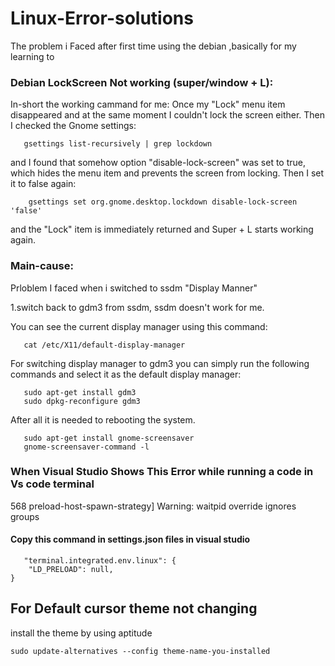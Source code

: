 # Linux-Error-solutions
The problem i Faced after first time using the debian ,basically for my learning to 


<h3>Debian LockScreen Not working (super/window + L):</h3>

In-short the working cammand for me:
Once my "Lock" menu item disappeared and at the same moment I couldn't lock the screen either. Then I checked the Gnome settings:
                                                     
       gsettings list-recursively | grep lockdown

and I found that somehow option "disable-lock-screen" was set to true, which hides the menu item and prevents the screen from locking. Then I set it to false again:

        gsettings set org.gnome.desktop.lockdown disable-lock-screen 'false'

and the "Lock" item is immediately returned and Super + L starts working again.

<h3>Main-cause:</h3>
Prloblem I faced when i switched to ssdm "Display Manner"

1.switch back to gdm3 from ssdm, ssdm doesn't work for me.

You can see the current display manager using this command:

       cat /etc/X11/default-display-manager

For switching display manager to gdm3 you can simply run the following commands and select it as the default display manager:

       sudo apt-get install gdm3
       sudo dpkg-reconfigure gdm3

After all it is needed to rebooting the system.
              
       sudo apt-get install gnome-screensaver
       gnome-screensaver-command -l


<h3>When Visual Studio Shows This Error while running a code in Vs code terminal</h3>
<p>568 preload-host-spawn-strategy] Warning: waitpid override ignores groups</p>
     <h4>Copy this command in settings.json files in visual studio </h4> 
     
       "terminal.integrated.env.linux": {
        "LD_PRELOAD": null,
    }

  <h2>For Default cursor theme not changing </h2>
  <p>install the theme by using  aptitude </p>  
  
    sudo update-alternatives --config theme-name-you-installed
